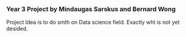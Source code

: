 ### Year 3 Project by Mindaugas Sarskus and Bernard Wong

Project Idea is to do smth on Data science field. Exactly wht is not yet desided.
